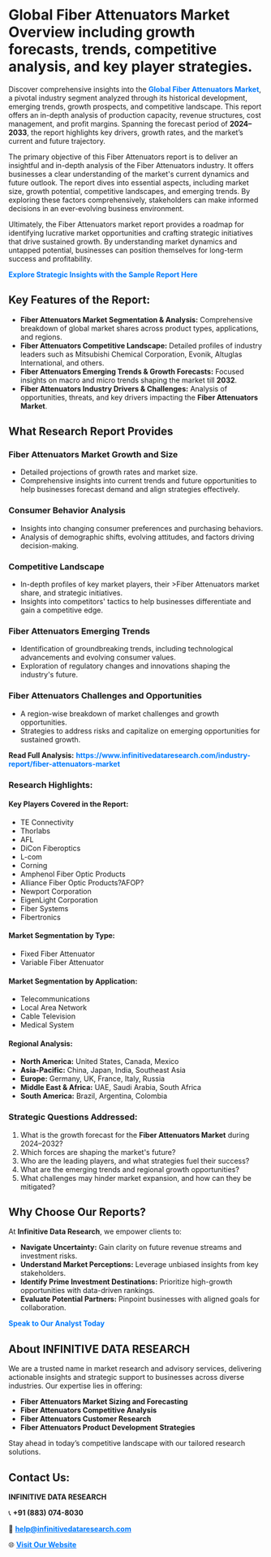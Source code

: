 <h1>Global Fiber Attenuators Market Overview including growth forecasts, trends, competitive analysis, and key player strategies.</h1>
<p>
Discover comprehensive insights into the 
<a href="https://www.infinitivedataresearch.com/industry-report/fiber-attenuators-market" rel="dofollow" style="color: #007BFF; text-decoration: none;"><strong>Global Fiber Attenuators Market</strong></a>, a pivotal industry segment analyzed through its historical development, emerging trends, growth prospects, and competitive landscape. This report offers an in-depth analysis of production capacity, revenue structures, cost management, and profit margins. Spanning the forecast period of <strong>2024–2033</strong>, the report highlights key drivers, growth rates, and the market’s current and future trajectory.
</p>
<p>
The primary objective of this Fiber Attenuators report is to deliver an insightful and in-depth analysis of the Fiber Attenuators industry. It offers businesses a clear understanding of the market's current dynamics and future outlook. The report dives into essential aspects, including market size, growth potential, competitive landscapes, and emerging trends. By exploring these factors comprehensively, stakeholders can make informed decisions in an ever-evolving business environment.
</p>
<p>
Ultimately, the Fiber Attenuators market report provides a roadmap for identifying lucrative market opportunities and crafting strategic initiatives that drive sustained growth. By understanding market dynamics and untapped potential, businesses can position themselves for long-term success and profitability.
</p>
<p>
<a href="https://www.infinitivedataresearch.com/request-sample/reportId=106724" style="color: #007BFF; text-decoration: none;"><strong>Explore Strategic Insights with the Sample Report Here</strong></a>
</p>

<h2>Key Features of the Report:</h2>
<ul>
<li><strong>Fiber Attenuators Market Segmentation & Analysis:</strong> Comprehensive breakdown of global market shares across product types, applications, and regions.</li>
<li><strong>Fiber Attenuators Competitive Landscape:</strong> Detailed profiles of industry leaders such as Mitsubishi Chemical Corporation, Evonik, Altuglas International, and others.</li>
<li><strong>Fiber Attenuators Emerging Trends & Growth Forecasts:</strong> Focused insights on macro and micro trends shaping the market till <strong>2032</strong>.</li>
<li><strong>Fiber Attenuators Industry Drivers & Challenges:</strong> Analysis of opportunities, threats, and key drivers impacting the <strong>Fiber Attenuators Market</strong>.</li>
</ul>

<h2>What Research Report Provides</h2>
<h3>Fiber Attenuators Market Growth and Size</h3>
<ul>
<li>Detailed projections of growth rates and market size.</li>
<li>Comprehensive insights into current trends and future opportunities to help businesses forecast demand and align strategies effectively.</li>
</ul>

<h3>Consumer Behavior Analysis</h3>
<ul>
<li>Insights into changing consumer preferences and purchasing behaviors.</li>
<li>Analysis of demographic shifts, evolving attitudes, and factors driving decision-making.</li>
</ul>

<h3>Competitive Landscape</h3>
<ul>
<li>In-depth profiles of key market players, their >Fiber Attenuators market share, and strategic initiatives.</li>
<li>Insights into competitors' tactics to help businesses differentiate and gain a competitive edge.</li>
</ul>

<h3>Fiber Attenuators Emerging Trends</h3>
<ul>
<li>Identification of groundbreaking trends, including technological advancements and evolving consumer values.</li>
<li>Exploration of regulatory changes and innovations shaping the industry's future.</li>
</ul>

<h3>Fiber Attenuators Challenges and Opportunities</h3>
<ul>
<li>A region-wise breakdown of market challenges and growth opportunities.</li>
<li>Strategies to address risks and capitalize on emerging opportunities for sustained growth.</li>
</ul>
<p><strong>Read Full Analysis:</strong> <a href="https://www.infinitivedataresearch.com/industry-report/fiber-attenuators-market" rel="dofollow" style="color: #007BFF; text-decoration: none;"><strong>https://www.infinitivedataresearch.com/industry-report/fiber-attenuators-market</strong></a></p>
<h3>Research Highlights:</h3>
<h4>Key Players Covered in the Report:</h4>
<ul><li>TE Connectivity</li><li>Thorlabs</li><li>AFL</li><li>DiCon Fiberoptics</li><li>L-com</li><li>Corning</li><li>Amphenol Fiber Optic Products</li><li>Alliance Fiber Optic Products?AFOP?</li><li>Newport Corporation</li><li>EigenLight Corporation</li><li>Fiber Systems</li><li>Fibertronics</li></ul>
<h4>Market Segmentation by Type:</h4>
<ul><li>Fixed Fiber Attenuator</li><li>Variable Fiber Attenuator</li></ul>
<h4>Market Segmentation by Application:</h4>
<ul><li>Telecommunications</li><li>Local Area Network</li><li>Cable Television</li><li>Medical System</li></ul>

<h4>Regional Analysis:</h4>
<ul>
<li><strong>North America:</strong> United States, Canada, Mexico</li>
<li><strong>Asia-Pacific:</strong> China, Japan, India, Southeast Asia</li>
<li><strong>Europe:</strong> Germany, UK, France, Italy, Russia</li>
<li><strong>Middle East & Africa:</strong> UAE, Saudi Arabia, South Africa</li>
<li><strong>South America:</strong> Brazil, Argentina, Colombia</li>
</ul>

<h3>Strategic Questions Addressed:</h3>
<ol>
<li>What is the growth forecast for the <strong>Fiber Attenuators Market</strong> during 2024–2032?</li>
<li>Which forces are shaping the market's future?</li>
<li>Who are the leading players, and what strategies fuel their success?</li>
<li>What are the emerging trends and regional growth opportunities?</li>
<li>What challenges may hinder market expansion, and how can they be mitigated?</li>
</ol>

<h2>Why Choose Our Reports?</h2>
<p>At <strong>Infinitive Data Research</strong>, we empower clients to:</p>
<ul>
<li><strong>Navigate Uncertainty:</strong> Gain clarity on future revenue streams and investment risks.</li>
<li><strong>Understand Market Perceptions:</strong> Leverage unbiased insights from key stakeholders.</li>
<li><strong>Identify Prime Investment Destinations:</strong> Prioritize high-growth opportunities with data-driven rankings.</li>
<li><strong>Evaluate Potential Partners:</strong> Pinpoint businesses with aligned goals for collaboration.</li>
</ul>
<p><a href="https://www.infinitivedataresearch.com/industry-report/fiber-attenuators-market" rel="dofollow" style="color: #007BFF; text-decoration: none;"><strong>Speak to Our Analyst Today</strong></a></p>

<h2>About INFINITIVE DATA RESEARCH</h2>
<p>We are a trusted name in market research and advisory services, delivering actionable insights and strategic support to businesses across diverse industries. Our expertise lies in offering:</p>
<ul>
<li><strong>Fiber Attenuators Market Sizing and Forecasting</strong></li>
<li><strong>Fiber Attenuators Competitive Analysis</strong></li>
<li><strong>Fiber Attenuators Customer Research</strong></li>
<li><strong>Fiber Attenuators Product Development Strategies</strong></li>
</ul>
<p>Stay ahead in today’s competitive landscape with our tailored research solutions.</p>

<h2>Contact Us:</h2>
<p><strong>INFINITIVE DATA RESEARCH</strong></p>
<p>📞 <strong>+91 (883) 074-8030</strong></p>
<p>📧 <strong><a href="mailto:help@infinitivedataresearch.com" style="color: #007BFF;">help@infinitivedataresearch.com</a></strong></p>
<p>🌐 <strong><a href="https://www.infinitivedataresearch.com" rel="dofollow" style="color: #007BFF;">Visit Our Website</a></strong></p>